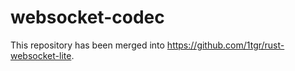 # websocket-codec

This repository has been merged into https://github.com/1tgr/rust-websocket-lite.
